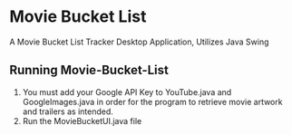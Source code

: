# Movie Bucket List
A Movie Bucket List Tracker Desktop Application, Utilizes Java Swing

## Running Movie-Bucket-List
1. You must add your Google API Key to YouTube.java and GoogleImages.java in order for the program to retrieve movie artwork and trailers as intended. 
2. Run the MovieBucketUI.java file
